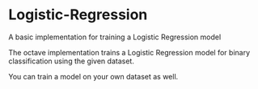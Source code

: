 # Logistic-Regression
A basic implementation for training a Logistic Regression model

The octave implementation trains a Logistic Regression model for binary classification using the given dataset.

You can train a model on your own dataset as well.
